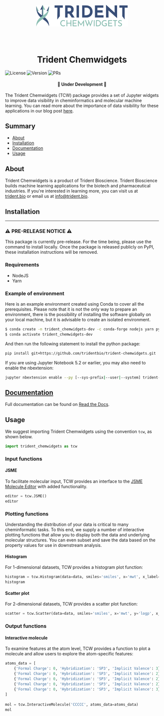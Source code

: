 <br/><br/>

<div align="center">
    <img width="300px" src="./logo.svg"/>
</div>

<br/><br/>

<h1 align="center">Trident Chemwidgets</h1>

![License](https://img.shields.io/badge/license-BSD--3-lightgrey?style=for-the-badge)
![Version](https://img.shields.io/badge/version-0.1.0-blue?style=for-the-badge)
![PRs](https://img.shields.io/badge/PRs-welcome-green?style=for-the-badge)

<h4 align="center">
🚧 Under Development 🚧
</h4>

<p align="center">

The Trident Chemwidgets (TCW) package provides a set of Jupyter widgets to improve data visibility in cheminformatics and molecular machine learning. You can read more about the importance of data visibility for these applications in our blog post [here](example.com).

</p>

## Summary

- [About](#About)
- [Installation](#Installation)
- [Documentation](#Documentation)
- [Usage](#Usage)
<!-- - [Tests](#Tests) -->
<!-- - [Roadmap](#Roadmap) -->


## About

Trident Chemwidgets is a product of Trident Bioscience. Trident Bioscience builds machine learning applications for the biotech and pharmaceutical industries. If you're interested in learning more, you can visit us at [trident.bio](https://www.trident.bio) or email us at [info@trident.bio](mailto:info@trident.bio).

## Installation

---
### ⚠️ PRE-RELEASE NOTICE ⚠️

This package is currently pre-release. For the time being, please use the command to install locally. Once the package is released publicly on PyPI, these installation instructions will be removed.

### Requirements

- NodeJS
- Yarn

### Example of environment

Here is an example environment created using Conda to cover all the prerequisites. Please note that it is not the only way to prepare an environment, there is the possibility of installing the software globally on your local machine, but it is advisable to create an isolated environment.

```bash
$ conda create -n trident_chemwidgets-dev -c conda-forge nodejs yarn python jupyterlab
$ conda activate trident_chemwidgets-dev
```
And then run the following statement to install the python package:
```bash
pip install git+https://github.com/tridentbio/trident-chemwidgets.git
```

If you are using Jupyter Notebook 5.2 or earlier, you may also need to enable
the nbextension:
```bash
jupyter nbextension enable --py [--sys-prefix|--user|--system] trident-chemwidgets
```

<!-- You can install Trident Chemwidgets using `pip`:

```bash
pip install trident-chemwidgets
```

If you are using Jupyter Notebook 5.2 or earlier, you may also need to enable
the nbextension:
```bash
jupyter nbextension enable --py [--sys-prefix|--user|--system] trident-chemwidgets
``` -->

## [Documentation](example.com)

Full documentation can be found on [Read the Docs](example.com).

## Usage

We suggest importing Trident Chemwidgets using the convention `tcw`, as shown below. 

```python
import trident_chemwidgets as tcw
```

### Input functions

#### JSME

To facilitate molecular input, TCW provides an interface to the [JSME Molecule Editor](https://jsme-editor.github.io/) with added functionality.

```python
editor = tcw.JSME()
editor
```

### Plotting functions

Understanding the distribution of your data is critical to many cheminformatic tasks. To this end, we supply a number of interactive plotting functions that allow you to display both the data and underlying molecular structures. You can even subset and save the data based on the property values for use in downstream analysis.

#### Histogram

For 1-dimensional datasets, TCW provides a histogram plot function:

```python
histogram = tcw.Histogram(data=data, smiles='smiles', x='mwt', x_label='Molecular Weight')
histogram
```

#### Scatter plot

For 2-dimensional datasets, TCW provides a scatter plot function:

```python
scatter = tcw.Scatter(data=data, smiles='smiles', x='mwt', y='logp', x_label='Molecular Weight', y_label='Log P')
```

### Output functions

#### Interactive molecule

To examine features at the atom level, TCW provides a function to plot a molecule and allow users to explore the atom-specific features:

```python
atoms_data = [
    {'Formal Charge': 0, 'Hybridization': 'SP3', 'Implicit Valence': 3},
    {'Formal Charge': 0, 'Hybridization': 'SP3', 'Implicit Valence': 2},
    {'Formal Charge': 0, 'Hybridization': 'SP3', 'Implicit Valence': 2},
    {'Formal Charge': 0, 'Hybridization': 'SP3', 'Implicit Valence': 2},
    {'Formal Charge': 0, 'Hybridization': 'SP3', 'Implicit Valence': 3}
]

mol = tcw.InteractiveMolecule('CCCCC', atoms_data=atoms_data)
mol
```
